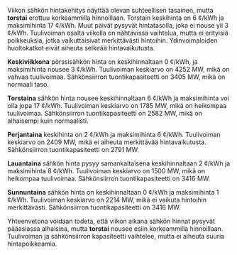 Viikon sähkön hintakehitys näyttää olevan suhteellisen tasainen, mutta **torstai** erottuu korkeammilla hinnoillaan. Torstain keskihinta on 6 ¢/kWh ja maksimihinta 17 ¢/kWh. Muut päivät pysyvät hintatasolla, joka ei nouse yli 3 ¢/kWh. Tuulivoiman osalta viikolla on nähtävissä vaihtelua, mutta ei erityisiä poikkeuksia, jotka vaikuttaisivat merkittävästi hintoihin. Ydinvoimaloiden huoltokatkot eivät aiheuta selkeää hintavaikutusta.

**Keskiviikkona** pörssisähkön hinta on keskihinnaltaan 0 ¢/kWh, ja maksimihinta nousee 3 ¢/kWh. Tuulivoiman keskiarvo on 4252 MW, mikä on vahvaa tuulivoimaa. Sähkönsiirron tuontikapasiteetti on 3405 MW, mikä on normaali taso.

**Torstaina** sähkön hinta nousee keskihinnaltaan 6 ¢/kWh ja maksimihinta voi olla jopa 17 ¢/kWh. Tuulivoiman keskiarvo on 1785 MW, mikä on heikompaa tuulivoimaa. Sähkönsiirron tuontikapasiteetti on 2582 MW, mikä on alhaisempi kuin normaalisti.

**Perjantaina** keskihinta on 2 ¢/kWh ja maksimihinta 6 ¢/kWh. Tuulivoiman keskiarvo on 2409 MW, mikä ei aiheuta merkittävää hintavaikutusta. Sähkönsiirron tuontikapasiteetti on 2791 MW.

**Lauantaina** sähkön hinta pysyy samankaltaisena keskihinnaltaan 2 ¢/kWh ja maksimihinta 8 ¢/kWh. Tuulivoiman keskiarvo on 1500 MW, mikä on heikompaa tuulivoimaa. Sähkönsiirron tuontikapasiteetti on 3416 MW.

**Sunnuntaina** sähkön hinta on keskihinnaltaan 0 ¢/kWh ja maksimihinta 1 ¢/kWh. Tuulivoiman keskiarvo on 2214 MW, mikä ei vaikuta hintoihin merkittävästi. Sähkönsiirron tuontikapasiteetti on 3416 MW.

Yhteenvetona voidaan todeta, että viikon aikana sähkön hinnat pysyvät pääasiassa alhaisina, mutta **torstai** nousee esiin korkeammilla hinnoillaan. Tuulivoiman ja sähkönsiirron kapasiteetti vaihtelee, mutta ei aiheuta suuria hintapoikkeamia.